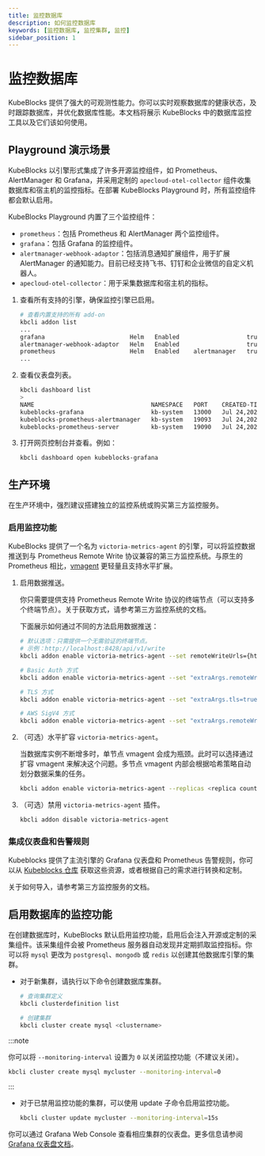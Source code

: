 ```yaml
---
title: 监控数据库
description: 如何监控数据库
keywords: [监控数据库, 监控集群, 监控]
sidebar_position: 1
---
```


# 监控数据库

KubeBlocks 提供了强大的可观测性能力。你可以实时观察数据库的健康状态，及时跟踪数据库，并优化数据库性能。本文档将展示 KubeBlocks 中的数据库监控工具以及它们该如何使用。

## Playground 演示场景

KubeBlocks 以引擎形式集成了许多开源监控组件，如 Prometheus、AlertManager 和 Grafana，并采用定制的 `apecloud-otel-collector` 组件收集数据库和宿主机的监控指标。在部署 KubeBlocks Playground 时，所有监控组件都会默认启用。

KubeBlocks Playground 内置了三个监控组件：

- `prometheus`：包括 Prometheus 和 AlertManager 两个监控组件。
- `grafana`：包括 Grafana 的监控组件。
- `alertmanager-webhook-adaptor`：包括消息通知扩展组件，用于扩展 AlertManager 的通知能力。目前已经支持飞书、钉钉和企业微信的自定义机器人。
- `apecloud-otel-collector`：用于采集数据库和宿主机的指标。

1. 查看所有支持的引擎，确保监控引擎已启用。

    ```bash
    # 查看内置支持的所有 add-on
    kbcli addon list
    ...
    grafana                        Helm   Enabled                   true                                                                                    
    alertmanager-webhook-adaptor   Helm   Enabled                   true                                                                                    
    prometheus                     Helm   Enabled    alertmanager   true 
    ...
    ```

2. 查看仪表盘列表。

    ```bash
    kbcli dashboard list
    >
    NAME                                 NAMESPACE   PORT    CREATED-TIME
    kubeblocks-grafana                   kb-system   13000   Jul 24,2023 11:38 UTC+0800
    kubeblocks-prometheus-alertmanager   kb-system   19093   Jul 24,2023 11:38 UTC+0800
    kubeblocks-prometheus-server         kb-system   19090   Jul 24,2023 11:38 UTC+0800
    ```

3. 打开网页控制台并查看。例如：

    ```bash
    kbcli dashboard open kubeblocks-grafana
    ```

## 生产环境

在生产环境中，强烈建议搭建独立的监控系统或购买第三方监控服务。

### 启用监控功能

KubeBlocks 提供了一个名为 `victoria-metrics-agent` 的引擎，可以将监控数据推送到与 Prometheus Remote Write 协议兼容的第三方监控系统。与原生的 Prometheus 相比，[vmagent](https://docs.victoriametrics.com/vmagent.html) 更轻量且支持水平扩展。

1. 启用数据推送。

    你只需要提供支持 Prometheus Remote Write 协议的终端节点（可以支持多个终端节点）。关于获取方式，请参考第三方监控系统的文档。

    下面展示如何通过不同的方法启用数据推送：

    ```bash
    # 默认选项：只需提供一个无需验证的终端节点。
    # 示例：http://localhost:8428/api/v1/write
    kbcli addon enable victoria-metrics-agent --set remoteWriteUrls={http://<remoteWriteUrl>:<port>/<remote write path>}
    ```

    ```bash
    # Basic Auth 方式
    kbcli addon enable victoria-metrics-agent --set "extraArgs.remoteWrite.basicAuth.username=<your username>,remoteWrite.basicAuth.password=<your password>,remoteWriteUrls={http://<remoteWriteUrl>:<port>/<remote write path>}"
    ```

    ```bash
    # TLS 方式
    kbcli addon enable victoria-metrics-agent --set "extraArgs.tls=true,extraArgs.tlsCertFile=<path to certifle>,extraArgs.tlsKeyFile=<path to keyfile>,remoteWriteUrls={http://<remoteWriteUrl>:<port>/<remote write path>}"
    ```

    ```bash
    # AWS SigV4 方式
    kbcli addon enable victoria-metrics-agent --set "extraArgs.remoteWrite.aws.region=<your AMP region>,extraArgs.remoteWrite.aws.accessKey=<your accessKey>,extraArgs.remoteWrite.aws.secretKey=<your secretKey>,remoteWriteUrls={http://<remoteWriteUrl>:<port>/<remote write path>}"
    ```

2. （可选）水平扩容 `victoria-metrics-agent`。

    当数据库实例不断增多时，单节点 vmagent 会成为瓶颈。此时可以选择通过扩容 vmagent 来解决这个问题。多节点 vmagent 内部会根据哈希策略自动划分数据采集的任务。

    ```bash
    kbcli addon enable victoria-metrics-agent --replicas <replica count> --set remoteWriteUrls={http://<remoteWriteUrl>:<port>/<remote write path>}
    ```

3. （可选）禁用 `victoria-metrics-agent` 插件。

    ```bash
    kbcli addon disable victoria-metrics-agent
    ```

### 集成仪表盘和告警规则

Kubeblocks 提供了主流引擎的 Grafana 仪表盘和 Prometheus 告警规则，你可以从 [Kubeblocks 仓库](https://github.com/apecloud/kubeblocks-mixin) 获取这些资源，或者根据自己的需求进行转换和定制。

关于如何导入，请参考第三方监控服务的文档。

## 启用数据库的监控功能

在创建数据库时，KubeBlocks 默认启用监控功能，启用后会注入开源或定制的采集组件。该采集组件会被 Prometheus 服务器自动发现并定期抓取监控指标。你可以将 `mysql` 更改为 `postgresql`、`mongodb` 或 `redis` 以创建其他数据库引擎的集群。

- 对于新集群，请执行以下命令创建数据库集群。

    ```bash
    # 查询集群定义
    kbcli clusterdefinition list 

    # 创建集群
    kbcli cluster create mysql <clustername> 
    ```

:::note

你可以将 `--monitoring-interval` 设置为 `0` 以关闭监控功能（不建议关闭）。

```bash
kbcli cluster create mysql mycluster --monitoring-interval=0
```

:::

- 对于已禁用监控功能的集群，可以使用 update 子命令启用监控功能。

    ```bash
    kbcli cluster update mycluster --monitoring-interval=15s
    ```

你可以通过 Grafana Web Console 查看相应集群的仪表盘。更多信息请参阅 [Grafana 仪表盘文档](https://grafana.com/docs/grafana/latest/dashboards/)。
